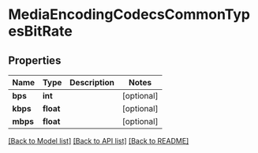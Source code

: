 # MediaEncodingCodecsCommonTypesBitRate

## Properties
Name | Type | Description | Notes
------------ | ------------- | ------------- | -------------
**bps** | **int** |  | [optional] 
**kbps** | **float** |  | [optional] 
**mbps** | **float** |  | [optional] 

[[Back to Model list]](../README.md#documentation-for-models) [[Back to API list]](../README.md#documentation-for-api-endpoints) [[Back to README]](../README.md)

